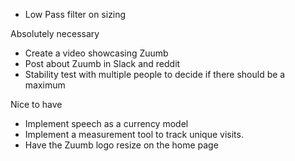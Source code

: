 - Low Pass filter on sizing


Absolutely necessary
- Create a video showcasing Zuumb
- Post about Zuumb in Slack and reddit
- Stability test with multiple people to decide if there should be a maximum

Nice to have
- Implement speech as a currency model
- Implement a measurement tool to track unique visits.
- Have the Zuumb logo resize on the home page

